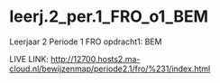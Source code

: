 # leerj.2_per.1_FRO_o1_BEM
 Leerjaar 2 Periode 1 FRO opdracht1: BEM

LIVE LINK: http://12700.hosts2.ma-cloud.nl/bewijzenmap/periode2.1/fro/%231/index.html
